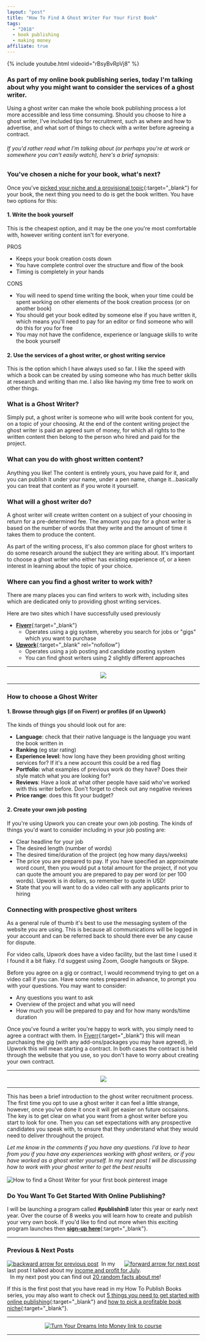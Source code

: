 ```yaml
---
layout: "post"
title: "How To Find A Ghost Writer For Your First Book"
tags:
  - "2018"
  - book publishing
  - making money
affiliate: true
---
```

{% include youtube.html videoid="rBsyBvRpVj8" %}

### As part of my online book publishing series, today I'm talking about why you might want to consider the services of a ghost writer.

Using a ghost writer can make the whole book publishing process a lot more accessible and less time consuming. Should you choose to hire a ghost writer, I've included tips for recruitment, such as where and how to advertise, and what sort of things to check with a writer before agreeing a contract.

###### If you'd rather read what I'm talking about (or perhaps you're at work or somewhere you can't easily watch), here's a brief synopsis:

### You've chosen a niche for your book, what's next?
Once you've [picked your niche and a provisional topic](/posts/How-To-Pick-A-Profitable-Book-Niche.html){:target="_blank"} for your book, the next thing you need to do is get the book written. You have two options for this:
#### 1. Write the book yourself
This is the cheapest option, and it may be the one you're most comfortable with, however writing content isn't for everyone.

PROS

- Keeps your book creation costs down
- You have complete control over the structure and flow of the book
- Timing is completely in your hands

CONS

- You will need to spend time writing the book, when your time could be spent working on other elements of the book creation process (or on another book)
- You should get your book edited by someone else if you have written it, which means you'll need to pay for an editor or find someone who will do this for you for free
- You may not have the confidence, experience or language skills to write the book yourself


#### 2. Use the services of a ghost writer, or ghost writing service
This is the option which I have always used so far. I like the speed with which a book can be created by using someone who has much better skills at research and writing than me. I also like having my time free to work on other things.

### What is a Ghost Writer?
Simply put, a ghost writer is someone who will write book content for you, on a topic of your choosing. At the end of the content writing project the ghost writer is paid an agreed sum of money, for which all rights to the written content then belong to the person who hired and paid for the project.

### What can you do with ghost written content?
Anything you like! The content is entirely yours, you have paid for it, and you can publish it under your name, under a pen name, change it...basically you can treat that content as if you wrote it yourself.

### What will a ghost writer do?
A ghost writer will create written content on a subject of your choosing in return for a pre-determined fee. The amount you pay for a ghost writer is based on the number of words that they write and the amount of time it takes them to produce the content.

As part of the writing process, it's also common place for ghost writers to do some research around the subject they are writing about. It's important to choose a ghost writer who either has existing experience of, or a keen interest in learning about the topic of your choice.

### Where can you find a ghost writer to work with?
There are many places you can find writers to work with, including sites which are dedicated only to providing ghost writing services.

Here are two sites which I have successfully used previously

- [**Fiverr**](http://bit.ly/try_fiverr){:target="_blank"}
  - Operates using a gig system, whereby you search for jobs or "gigs" which you want to purchase
- [**Upwork**](https://www.upwork.com/){:target="_blank" rel="nofollow"}
  - Operates using a job posting and candidate posting system
  - You can find ghost writers using 2 slightly different approaches

***

<center>
<!-- START ADVERTISER: Fiverr (Global) from awin.com -->
<a href="https://www.awin1.com/cread.php?s=2153826&v=6288&q=336108&r=452089">
    <img src="https://www.awin1.com/cshow.php?s=2153826&v=6288&q=336108&r=452089" border="0">
</a>
<!-- END ADVERTISER: Fiverr (Global) from awin.com -->
</center>

***

### How to choose a Ghost Writer

#### 1. Browse through gigs (if on Fiverr) or profiles (if on Upwork)
The kinds of things you should look out for are:

- <b>Language</b>: check that their native language is the language you want the book written in
- <b>Ranking</b> (eg star rating)
- <b>Experience level</b>: how long have they been providing ghost writing services for? If it's a new account this could be a red flag
- <b>Portfolio</b>: what examples of previous work do they have? Does their style match what you are looking for?
- <b>Reviews</b>: Have a look at what other people have said who've worked with this writer before. Don't forget to check out any negative reviews
- <b>Price range</b>: does this fit your budget?
 
#### 2. Create your own job posting
If you're using Upwork you can create your own job posting. The kinds of things you'd want to consider including in your job posting are:

- Clear headline for your job
- The desired length (number of words)
- The desired time/duration of the project (eg how many days/weeks)
- The price you are prepared to pay. If you have specified an approximate word count, then you would put a total amount for the project, if not you can quote the amount you are prepared to pay per word (or per 100 words). Upwork is in dollars, so remember to quote in USD!
- State that you will want to do a video call with any applicants prior to hiring

### Connecting with prospective ghost writers
As a general rule of thumb it's best to use the messaging system of the website you are using. This is because all communications will be logged in your account and can be referred back to should there ever be any cause for dispute.

For video calls, Upwork does have a video facility, but the last time I used it I found it a bit flaky. I'd suggest using Zoom, Google hangouts or Skype.

Before you agree on a gig or contract, I would recommend trying to get on a video call if you can. Have some notes prepared in advance, to prompt you with your questions. You may want to consider:

- Any questions you want to ask
- Overview of the project and what you will need
- How much you will be prepared to pay and for how many words/time duration

Once you've found a writer you're happy to work with, you simply need to agree a contract with them. In [Fiverr](http://bit.ly/try_fiverr){:target="_blank"} this will mean purchasing the gig (with any add-ons/packages you may have agreed), in Upwork this will mean starting a contract. In both cases the contract is held through the website that you use, so you don't have to worry about creating your own contract.
<br>

***

<!-- START ADVERTISER: KDSpy -->
<center>
<a href="http://bit.ly/ILDkdspy"><img  src="https://www.kdspy.com/images/b/728x90.jpg" /></a>
</center>
<!-- END ADVERTISER: KDSpy -->

***

This has been a brief introduction to the ghost writer recruitment process. The first time you opt to use a ghost writer it can feel a little strange, however, once you've done it once it will get easier on future occsaions. The key is to get clear on what you want from a ghost writer before you start to look for one. Then you can set expectations with any prospective candidates you speak with, to ensure that they understand what they would need to deliver throughout the project.

*Let me know in the comments if you have any questions. I'd love to hear from you if you have any experiences working with ghost writers, or if you have worked as a ghost writer yourself. In my next post I will be discussing how to work with your ghost writer to get the best results*
<br><br>
![How to find a Ghost Writer for your first book pinterest image](/i/2018/how-to-find-a-ghost-writer-for-your-first-book-pin.png)

### Do You Want To Get Started With Online Publishing?

I will be launching a program called **#publishin8** later this year or early next year. Over the course of 8 weeks you will learn how to create and publish your very own book. If you'd like to find out more when this exciting program launches then [**sign-up here**](/signup/publishin8.html){:target="_blank"}. 

***

### Previous & Next Posts

<a href="/posts/july-2018-income-report.html" style="float: left"><img src='/i/backward.png' alt='backward arrow for previous post' /></a> &nbsp;
<a href="/posts/random-facts-about-me.html" style="float: right"><img src='/i/forward.png' alt='forward arrow for next post' /></a>
In my last post I talked about my [income and profit for July](/posts/july-2018-income-report.html).<br>
&nbsp;&nbsp;In my next post you can find out [20 random facts about me](/posts/random-facts-about-me.html)!


If this is the first post that you have read in my How To Publish Books series, you may also want to check out [5 things you need to get started with online publishing](/posts/5-things-to-start-self-publishing.html){:target="_blank"} and [how to pick a profitable book niche](/posts/How-To-Pick-A-Profitable-Book-Niche.html){:target="_blank"}.

***

<!-- START ADVERTISER: Emma Drew turn your dreams course -->
<center>
<a href="http://bit.ly/turnyourdreamsintomoney" target="_blank"><img src='/aff/turn-your-dreams-into-money-728x90.png' alt='Turn Your Dreams Into Money link to course' /></a>
</center>
<!-- END ADVERTISER: Emma Drew turn your dreams course -->

***




